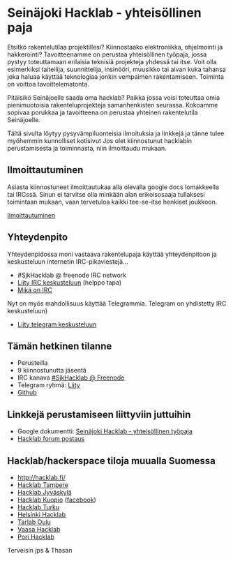 # Seinäjoki Hacklab - yhteisöllinen paja

Etsitkö rakentelutilaa projektillesi? Kiinnostaako elektroniikka, ohjelmointi ja hakkerointi? Tavoitteenamme on perustaa yhteisöllinen työpaja, jossa pystyy toteuttamaan erilaisia teknisiä projekteja yhdessä tai itse. Voit olla esimerkiksi taiteilija, suunnittelija, insinööri, muusikko tai aivan kuka tahansa joka haluaa käyttää teknologiaa jonkin vempaimen rakentamiseen. Toiminta on voittoa tavoittelematonta.

Pitäisikö Seinäjoelle saada oma hacklab? Paikka jossa voisi toteuttaa omia pienimuotoisia rakenteluprojekteja samanhenkisten seurassa. Kokoamme sopivaa porukkaa ja tavoitteena on perustaa yhteinen rakentelutila Seinäjoelle.

Tältä sivulta löytyy pysyvämpiluonteisia ilmoituksia ja linkkejä ja tänne tulee myöhemmin kunnolliset kotisivut
Jos olet kiinnostunut hacklabin perustamisesta ja toiminnasta, niin ilmoittaudu mukaan.

## Ilmoittautuminen
Asiasta kiinnostuneet ilmoittautukaa alla olevalla google docs lomakkeella tai IRCssä. Sinun ei tarvitse olla minkään alan erikoisosaaja tullaksesi toimintaan mukaan, vaan tervetuloa kaikki tee-se-itse henkiset joukkoon.

[Ilmoittautuminen](https://docs.google.com/forms/d/e/1FAIpQLScHWKbvaRXgwTYrev-Tg35KvWHQIYO6oBxGxBr-lFjAukmiWg/viewform)

## Yhteydenpito
Yhteydenpidossa moni vastaava rakentelupaja käyttää yhteydenpitoon ja keskusteluun internetin IRC-pikaviestejä...

* #SjkHacklab @ freenode IRC network
* [Liity IRC keskusteluun](http://goo.gl/DCt9ru) (helppo tapa)
* [Mikä on IRC](http://goo.gl/7hGZg)

Nyt on myös mahdollisuus käyttää Telegrammia. Telegram on yhdistetty IRC keskusteluun)

* [Liity telegram keskusteluun](https://telegram.me/joinchat/DSw-DT9RZnH3KnICPxgDTA)


## Tämän hetkinen tilanne
* Perusteilla
* 9 kiinnostunutta jäsentä
* IRC kanava [#SjkHacklab @ Freenode](http://goo.gl/DCt9ru)
* Telegram ryhmä: [Liity](https://telegram.me/joinchat/DSw-DT9RZnH3KnICPxgDTA)
* [Github](https://github.com/SeinajokiHacklab)
## Linkkejä perustamiseen liittyviin juttuihin
* Google dokumentti: [Seinäjoki Hacklab - yhteisöllinen työpaja](http://goo.gl/kWFLWR)
* [Hacklab forum postaus](https://discourse.hacklab.fi/t/hacklab-seinajoelle/440/3)

## Hacklab/hackerspace tiloja muualla Suomessa
* http://hacklab.fi/ 
* [Hacklab Tampere](http://tampere.hacklab.fi/)
* [Hacklab Jyväskylä](http://jyvaskyla.hacklab.fi/)
* [Hacklab Kuopio](http://kuopio.hacklab.fi/) ([facebook](https://www.facebook.com/pages/Hacklab-Kuopio/185497508302791))
* [Hacklab Turku](http://hacklabturku.org/)
* [Helsinki Hacklab](http://helsinki.hacklab.fi/)
* [Tarlab Oulu](http://tarlab.fi/)
* [Vaasa Hacklab](http://vaasa.hacklab.fi/)
* [Pori Hacklab](http://pori.hacklab.fi/)



Terveisin jps & Thasan
